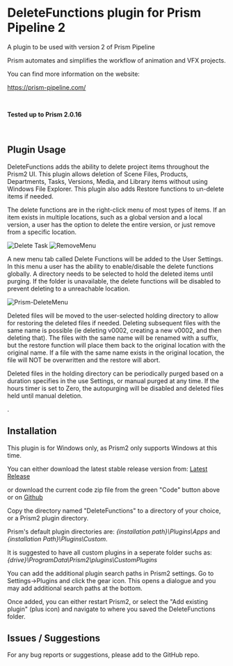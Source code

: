 # **DeleteFunctions plugin for Prism Pipeline 2**
A plugin to be used with version 2 of Prism Pipeline 

Prism automates and simplifies the workflow of animation and VFX projects.

You can find more information on the website:

https://prism-pipeline.com/

<br/>

**Tested up to Prism 2.0.16**

<br/>

## **Plugin Usage**

DeleteFunctions adds the ability to delete project items throughout the Prism2 UI.  This plugin allows deletion of Scene Files, Products, Departments, Tasks, Versions, Media, and Library items without using Windows File Explorer.  This plugin also adds Restore functions to un-delete items if needed.

The delete functions are in the right-click menu of most types of items.  If an item exists in multiple locations, such as a global version and a local version, a user has the option to delete the entire version, or just remove from a specific location.  

![Delete Task](https://github.com/AltaArts/DeleteFunctions--Prism-Plugin/assets/86539171/4219e882-c4f4-45b5-b627-c473a469acf7) ![RemoveMenu](https://github.com/AltaArts/DeleteFunctions--Prism-Plugin/assets/86539171/758b77af-6519-4b7e-a5e3-28bcf47bca18)




A new menu tab called Delete Functions will be added to the User Settings.  In this menu a user has the ability to enable/disable the delete functions globally.  A directory needs to be selected to hold the deleted items until purging.  If the folder is unavailable, the delete functions will be disabled to prevent deleting to a unreachable location.

![Prism-DeleteMenu](https://github.com/AltaArts/DeleteFunctions--Prism-Plugin/assets/86539171/71ae8313-5735-4423-8c16-ee49339d65ae)

Deleted files will be moved to the user-selected holding directory to allow for restoring the deleted files if needed.  Deleting subsequent files with the same name is possible (ie deleting v0002, creating a new v0002, and then deleting that).  The files with the same name will be renamed with a suffix, but the restore function will place them back to the original location with the original name.  If a file with the same name exists in the original location, the file will NOT be overwritten and the restore will abort.

Deleted files in the holding directory can be periodically purged based on a duration specifies in the use Settings, or manual purged at any time.  If the hours timer is set to Zero, the autopurging will be disabled and deleted files held until manual deletion.

. 




## **Installation**

This plugin is for Windows only, as Prism2 only supports Windows at this time.

You can either download the latest stable release version from: [Latest Release](https://github.com/AltaArts/DeleteFunctions--Prism-Plugin/releases/latest)

or download the current code zip file from the green "Code" button above or on [Github](https://github.com/JBreckeen/DeleteFunctions--Prism-Plugin/tree/main)

Copy the directory named "DeleteFunctions" to a directory of your choice, or a Prism2 plugin directory.

Prism's default plugin directories are: *{installation path}\Plugins\Apps* and *{installation Path}\Plugins\Custom*.

It is suggested to have all custom plugins in a seperate folder suchs as: *{drive}\ProgramData\Prism2\plugins\CustomPlugins*

You can add the additional plugin search paths in Prism2 settings.  Go to Settings->Plugins and click the gear icon.  This opens a dialogue and you may add additional search paths at the bottom.

Once added, you can either restart Prism2, or select the "Add existing plugin" (plus icon) and navigate to where you saved the DeleteFunctions folder.


## **Issues / Suggestions**

For any bug reports or suggestions, please add to the GitHub repo.
